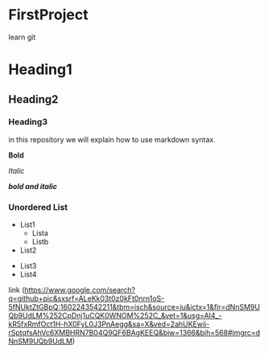# FirstProject
learn git
# Heading1
## Heading2
### Heading3
in this repository we will explain how to use markdown syntax.


**Bold**

*Italic*

***bold and italic***

### Unordered List

* List1
  * Lista
  * Listb
* List2
- List3
- List4

link (https://www.google.com/search?q=github+pic&sxsrf=ALeKk03t0z0kFt0nrn1oS-5fNUktZtGBpQ:1602243542211&tbm=isch&source=iu&ictx=1&fir=dNnSM9UQb9UdLM%252CpDnj1uCQK0WNOM%252C_&vet=1&usg=AI4_-kR5fxRmfOct1H-hX0FyL0J3PnAegg&sa=X&ved=2ahUKEwii-rSptqfsAhVc6XMBHRN7B04Q9QF6BAgKEEQ&biw=1366&bih=568#imgrc=dNnSM9UQb9UdLM)
 
